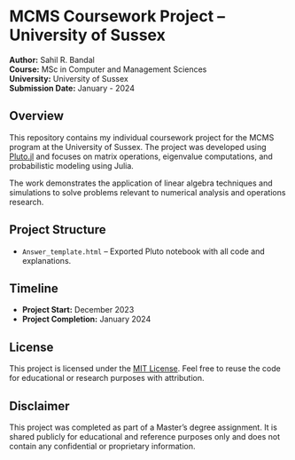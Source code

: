 # MCMS Coursework Project – University of Sussex

**Author:** Sahil R. Bandal  
**Course:** MSc in Computer and Management Sciences  
**University:** University of Sussex  
**Submission Date:** January - 2024

## Overview

This repository contains my individual coursework project for the MCMS program at the University of Sussex. The project was developed using [Pluto.jl](https://github.com/fonsp/Pluto.jl) and focuses on matrix operations, eigenvalue computations, and probabilistic modeling using Julia.

The work demonstrates the application of linear algebra techniques and simulations to solve problems relevant to numerical analysis and operations research.

## Project Structure

- `Answer_template.html` – Exported Pluto notebook with all code and explanations.

## Timeline

- **Project Start:** December 2023  
- **Project Completion:** January 2024

## License

This project is licensed under the [MIT License](LICENSE). Feel free to reuse the code for educational or research purposes with attribution.

## Disclaimer

This project was completed as part of a Master’s degree assignment. It is shared publicly for educational and reference purposes only and does not contain any confidential or proprietary information.
